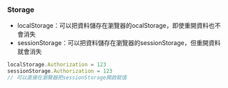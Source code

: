

### Storage

- localStorage：可以把資料儲存在瀏覽器的ocalStorage，即使重開資料也不會消失
- sessionStorage：可以把資料儲存在瀏覽器的sessionStorage，但重開資料就會消失

```js
localStorage.Authorization = 123
sessionStorage.Authorization = 123
// 可以直接在瀏覽器把sessionStorage開啟賦值
```
